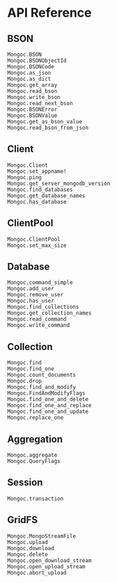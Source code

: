 
# API Reference

## BSON

```@docs
Mongoc.BSON
Mongoc.BSONObjectId
Mongoc.BSONCode
Mongoc.as_json
Mongoc.as_dict
Mongoc.get_array
Mongoc.read_bson
Mongoc.write_bson
Mongoc.read_next_bson
Mongoc.BSONError
Mongoc.BSONValue
Mongoc.get_as_bson_value
Mongoc.read_bson_from_json
```

## Client

```@docs
Mongoc.Client
Mongoc.set_appname!
Mongoc.ping
Mongoc.get_server_mongodb_version
Mongoc.find_databases
Mongoc.get_database_names
Mongoc.has_database
```

## ClientPool

```@docs
Mongoc.ClientPool
Mongoc.set_max_size
```

## Database

```@docs
Mongoc.command_simple
Mongoc.add_user
Mongoc.remove_user
Mongoc.has_user
Mongoc.find_collections
Mongoc.get_collection_names
Mongoc.read_command
Mongoc.write_command
```

## Collection

```@docs
Mongoc.find
Mongoc.find_one
Mongoc.count_documents
Mongoc.drop
Mongoc.find_and_modify
Mongoc.FindAndModifyFlags
Mongoc.find_one_and_delete
Mongoc.find_one_and_replace
Mongoc.find_one_and_update
Mongoc.replace_one
```

## Aggregation

```@docs
Mongoc.aggregate
Mongoc.QueryFlags
```

## Session

```@docs
Mongoc.transaction
```

## GridFS

```@docs
Mongoc.MongoStreamFile
Mongoc.upload
Mongoc.download
Mongoc.delete
Mongoc.open_download_stream
Mongoc.open_upload_stream
Mongoc.abort_upload
```
